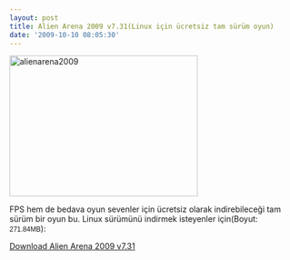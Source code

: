 ```yaml
---
layout: post
title: Alien Arena 2009 v7.31(Linux için ücretsiz tam sürüm oyun)
date: '2009-10-10 08:05:30'
---
```


<img class="aligncenter size-full wp-image-534" title="alienarena2009" src="http://devdala.files.wordpress.com/2009/10/alienarena2009.jpg" alt="alienarena2009" width="331" height="248" />

FPS hem de bedava oyun sevenler için ücretsiz olarak indirebileceği tam sürüm bir oyun bu. Linux sürümünü indirmek isteyenler için(Boyut: <span style="font-family:Verdana,Arial,Helvetica,sans-serif;font-size:12px;text-align:left;">271.84MB</span>):

<a href="http://www.gamershell.com/download_51956.shtml" target="_blank">Download Alien Arena 2009 v7.31 </a>